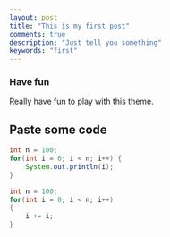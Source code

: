```yaml
---
layout: post
title: "This is my first post"
comments: true
description: "Just tell you something"
keywords: "first"
---
```


### Have fun

Really have fun to play with this theme.

## Paste some code
```Java
int n = 100;
for(int i = 0; i < n; i++) {
	System.out.println(i);
}
```
```C#
int n = 100;
for(int i = 0; i < n; i++)
{
	i += i;
}
```
